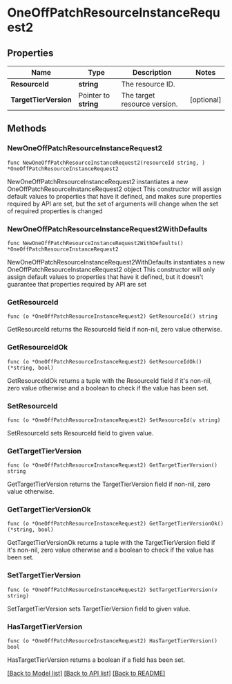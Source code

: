# OneOffPatchResourceInstanceRequest2

## Properties

Name | Type | Description | Notes
------------ | ------------- | ------------- | -------------
**ResourceId** | **string** | The resource ID. | 
**TargetTierVersion** | Pointer to **string** | The target resource version. | [optional] 

## Methods

### NewOneOffPatchResourceInstanceRequest2

`func NewOneOffPatchResourceInstanceRequest2(resourceId string, ) *OneOffPatchResourceInstanceRequest2`

NewOneOffPatchResourceInstanceRequest2 instantiates a new OneOffPatchResourceInstanceRequest2 object
This constructor will assign default values to properties that have it defined,
and makes sure properties required by API are set, but the set of arguments
will change when the set of required properties is changed

### NewOneOffPatchResourceInstanceRequest2WithDefaults

`func NewOneOffPatchResourceInstanceRequest2WithDefaults() *OneOffPatchResourceInstanceRequest2`

NewOneOffPatchResourceInstanceRequest2WithDefaults instantiates a new OneOffPatchResourceInstanceRequest2 object
This constructor will only assign default values to properties that have it defined,
but it doesn't guarantee that properties required by API are set

### GetResourceId

`func (o *OneOffPatchResourceInstanceRequest2) GetResourceId() string`

GetResourceId returns the ResourceId field if non-nil, zero value otherwise.

### GetResourceIdOk

`func (o *OneOffPatchResourceInstanceRequest2) GetResourceIdOk() (*string, bool)`

GetResourceIdOk returns a tuple with the ResourceId field if it's non-nil, zero value otherwise
and a boolean to check if the value has been set.

### SetResourceId

`func (o *OneOffPatchResourceInstanceRequest2) SetResourceId(v string)`

SetResourceId sets ResourceId field to given value.


### GetTargetTierVersion

`func (o *OneOffPatchResourceInstanceRequest2) GetTargetTierVersion() string`

GetTargetTierVersion returns the TargetTierVersion field if non-nil, zero value otherwise.

### GetTargetTierVersionOk

`func (o *OneOffPatchResourceInstanceRequest2) GetTargetTierVersionOk() (*string, bool)`

GetTargetTierVersionOk returns a tuple with the TargetTierVersion field if it's non-nil, zero value otherwise
and a boolean to check if the value has been set.

### SetTargetTierVersion

`func (o *OneOffPatchResourceInstanceRequest2) SetTargetTierVersion(v string)`

SetTargetTierVersion sets TargetTierVersion field to given value.

### HasTargetTierVersion

`func (o *OneOffPatchResourceInstanceRequest2) HasTargetTierVersion() bool`

HasTargetTierVersion returns a boolean if a field has been set.


[[Back to Model list]](../README.md#documentation-for-models) [[Back to API list]](../README.md#documentation-for-api-endpoints) [[Back to README]](../README.md)



